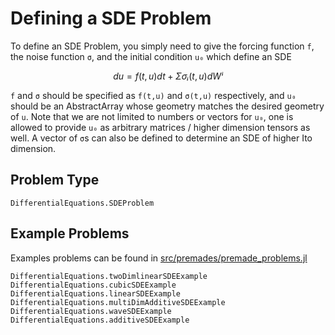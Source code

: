 # Defining a SDE Problem

To define an SDE Problem, you simply need to give the forcing function ``f``,
the noise function `σ`, and the initial condition ``u₀`` which define an SDE

```math
du = f(t,u)dt + Σσᵢ(t,u)dWⁱ
```

`f` and `σ` should be specified as `f(t,u)` and  `σ(t,u)` respectively, and `u₀`
should be an AbstractArray whose geometry matches the desired geometry of `u`.
Note that we are not limited to numbers or vectors for `u₀`, one is allowed to
provide `u₀` as arbitrary matrices / higher dimension tensors as well. A vector
of `σ`s can also be defined to determine an SDE of higher Ito dimension.

## Problem Type

```@docs
DifferentialEquations.SDEProblem
```

## Example Problems

Examples problems can be found in <a href="https://github.com/ChrisRackauckas/DifferentialEquations.jl/blob/master/src/premades/premade_problems.jl">src/premades/premade_problems.jl</a>

```@docs
DifferentialEquations.twoDimlinearSDEExample
DifferentialEquations.cubicSDEExample
DifferentialEquations.linearSDEExample
DifferentialEquations.multiDimAdditiveSDEExample
DifferentialEquations.waveSDEExample
DifferentialEquations.additiveSDEExample
```
